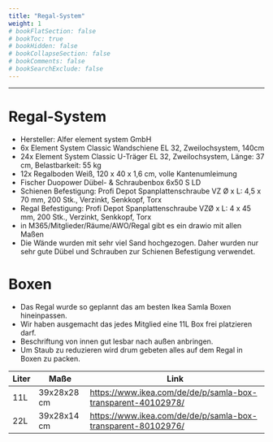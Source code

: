 ```yaml
---
title: "Regal-System"
weight: 1
# bookFlatSection: false
# bookToc: true
# bookHidden: false
# bookCollapseSection: false
# bookComments: false
# bookSearchExclude: false
---
```

---
# Regal-System

- Hersteller: Alfer element system GmbH
- 6x Element System Classic Wandschiene EL 32, Zweilochsystem, 140cm
- 24x Element System Classic U-Träger EL 32, Zweilochsystem, Länge: 37 cm, Belastbarkeit: 55 kg
- 12x Regalboden Weiß, 120 x 40 x 1,6 cm, volle Kantenumleimung
- Fischer Duopower Dübel- & Schraubenbox 6x50 S LD
- Schienen Befestigung: Profi Depot Spanplattenschraube VZ Ø x L: 4,5 x 70 mm, 200 Stk., Verzinkt, Senkkopf, Torx
- Regal Befestigung: Profi Depot Spanplattenschraube VZØ x L: 4 x 45 mm, 200 Stk., Verzinkt, Senkkopf, Torx
- in M365/Mitglieder/Räume/AWO/Regal gibt es ein drawio mit allen Maßen
- Die Wände wurden mit sehr viel Sand hochgezogen. Daher wurden nur sehr gute Dübel und Schrauben zur Schienen Befestigung verwendet.

# Boxen

- Das Regal wurde so geplannt das am besten Ikea Samla Boxen hineinpassen.
- Wir haben ausgemacht das jedes Mitglied eine 11L Box frei platzieren darf.
- Beschriftung von innen gut lesbar nach außen anbringen.
- Um Staub zu reduzieren wird drum gebeten alles auf dem Regal in Boxen zu packen.

|Liter|Maße|Link|
|--|--|--|
|11L | 39x28x28 cm | https://www.ikea.com/de/de/p/samla-box-transparent-40102978/ |
|22L | 39x28x14 cm | https://www.ikea.com/de/de/p/samla-box-transparent-80102976/ |
